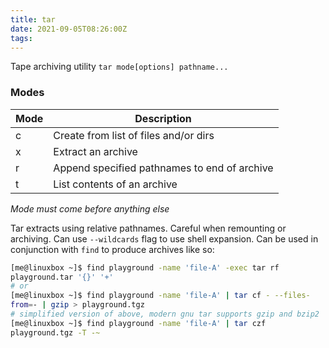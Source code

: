 ```yaml
---
title: tar
date: 2021-09-05T08:26:00Z
tags:
---
```


Tape archiving utility `tar mode[options] pathname...`

### Modes

| **Mode** | **Description**                              |
| -------- | -------------------------------------------- |
| c        | Create from list of files and/or dirs        |
| x        | Extract an archive                           |
| r        | Append specified pathnames to end of archive |
| t        | List contents of an archive                  |

*Mode must come before anything else*

Tar extracts using relative pathnames. Careful when remounting or
archiving. Can use `--wildcards` flag to use shell expansion. Can be
used in conjunction with `find` to produce archives like so:

``` bash
[me@linuxbox ~]$ find playground -name 'file-A' -exec tar rf
playground.tar '{}' '+'
# or
[me@linuxbox ~]$ find playground -name 'file-A' | tar cf - --files-
from=- | gzip > playground.tgz
# simplified version of above, modern gnu tar supports gzip and bzip2
[me@linuxbox ~]$ find playground -name 'file-A' | tar czf
playground.tgz -T -~
```


